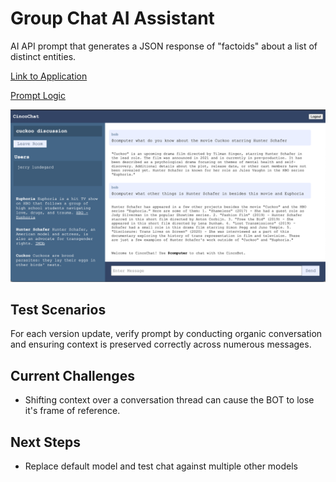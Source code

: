 # Group Chat AI Assistant

AI API prompt that generates a JSON response of "factoids" about a list of distinct entities.

[Link to Application](https://portfolio.codethings.net/proxy_loader?link=https://chat.codethings.net)

[Prompt Logic](https://github.com/kirinmurphy/node-sandbox/blob/5e862726cf10e9bf5245a44d23affd89e1578c70/app/chatbot/cincoBot/getCincoBotChatResponse.js)

![Group Chat AI Assistant Example](./screenshots/example_1.png)

## Test Scenarios

For each version update, verify prompt by conducting organic conversation and ensuring context is preserved correctly across numerous messages.

## Current Challenges

- Shifting context over a conversation thread can cause the BOT to lose it's frame of reference.

## Next Steps

- Replace default model and test chat against multiple other models
